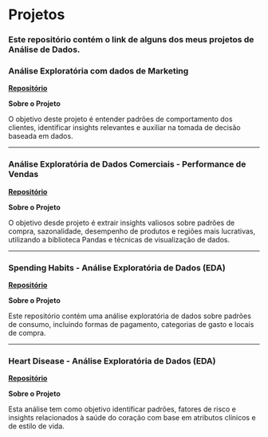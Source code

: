 # Projetos
### Este repositório contém o link de alguns dos meus projetos de Análise de Dados. 

### Análise Exploratória com dados de Marketing
[**Repositório**](https://github.com/GiovanaHoffmann/marketing-EDA.git)

**Sobre o Projeto**

O objetivo deste projeto é entender padrões de comportamento dos clientes, identificar insights relevantes e auxiliar na tomada de decisão baseada em dados.

---

### Análise Exploratória de Dados Comerciais - Performance de Vendas
[**Repositório**](https://github.com/GiovanaHoffmann/AnaliseComercial-EDA.git)

**Sobre o Projeto**

O objetivo desde projeto é extrair insights valiosos sobre padrões de compra, sazonalidade, desempenho de produtos e regiões mais lucrativas, utilizando a biblioteca Pandas e técnicas de visualização de dados.

---

### Spending Habits - Análise Exploratória de Dados (EDA)
[**Repositório**](https://github.com/GiovanaHoffmann/Spending_Habits-EDA.git)

**Sobre o Projeto**

Este repositório contém uma análise exploratória de dados sobre padrões de consumo, incluindo formas de pagamento, categorias de gasto e locais de compra.

---

### Heart Disease - Análise Exploratória de Dados (EDA)
[**Repositório**](https://github.com/GiovanaHoffmann/heart_disease_EDA.git)

**Sobre o Projeto**

Esta análise tem como objetivo identificar padrões, fatores de risco e insights relacionados à saúde do coração com base em atributos clínicos e de estilo de vida.
